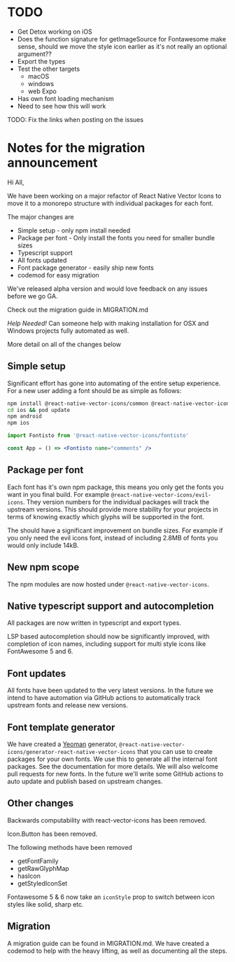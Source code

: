 # TODO

* Get Detox working on iOS
* Does the function signature for getImageSource for Fontawesome make sense, should we move the style icon earlier as it's not really an optional argument??
* Export the types
* Test the other targets
  * macOS
  * windows
  * web
Expo
* Has own font loading mechanism
* Need to see how this will work

TODO: Fix the links when posting on the issues

# Notes for the migration announcement

Hi All,

We have been working on a major refactor of React Native Vector Icons to move
it to a monorepo structure with individual packages for each font.

The major changes are
* Simple setup - only npm install needed
* Package per font - Only install the fonts you need for smaller bundle sizes
* Typescript support
* All fonts updated
* Font package generator - easily ship new fonts
* codemod for easy migration

We've released alpha version and would love feedback on any issues before we go GA.

Check out the migration guide in MIGRATION.md

*Help Needed!* Can someone help with making installation for OSX and Windows projects fully automated as well.

More detail on all of the changes below

## Simple setup

Significant effort has gone into automating of the entire setup experience. For
a new user adding a font should be as simple as follows:

```sh
npm install @react-native-vector-icons/common @react-native-vector-icons/fontisto
cd ios && pod update
npm android
npm ios
```

```jsx
import Fontisto from '@react-native-vector-icons/fontisto'

const App = () => <Fontisto name="comments" />
```

## Package per font

Each font has it's own npm package, this means you only get the fonts you want
in you final build. For example `@react-native-vector-icons/evil-icons`. They
version numbers for the individual packages will track the upstream versions.
This should provide more stability for your projects in terms of knowing
exactly which glyphs will be supported in the font.

The should have a significant improvement on bundle sizes. For example if you
only need the evil icons font, instead of including 2.8MB of fonts you would
only include 14kB.

## New npm scope

The npm modules are now hosted under `@react-native-vector-icons`.

## Native typescript support and autocompletion

All packages are now written in typescript and export types.

LSP based autocompletion should now be significantly improved, with completion
of icon names, including support for multi style icons like FontAwesome 5 and
6.

## Font updates

All fonts have been updated to the very latest versions. In the future we
intend to have automation via GitHub actions to automatically track upstream
fonts and release new versions.

## Font template generator

We have created a [Yeoman](https://yeoman.io/) generator,
`@react-native-vector-icons/generator-react-native-vector-icons` that you can
use to create packages for your own fonts. We use this to generate all the
internal font packages. See the documentation for more details. We will also
welcome pull requests for new fonts. In the future we'll write some GitHub
actions to auto update and publish based on upstream changes.

## Other changes

Backwards computability with react-vector-icons has been removed.

Icon.Button has been removed.

The following methods have been removed
  * getFontFamily
  * getRawGlyphMap
  * hasIcon
  * getStyledIconSet

Fontawesome 5 & 6 now take an `iconStyle` prop to switch between icon styles like solid, sharp etc.

## Migration

A migration guide can be found in MIGRATION.md. We have created a codemod to
help with the heavy lifting, as well as documenting all the steps.
